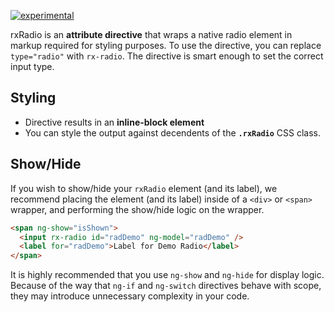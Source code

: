 [![experimental](http://badges.github.io/stability-badges/dist/experimental.svg)](http://github.com/badges/stability-badges)

rxRadio is an **attribute directive** that wraps a native radio element in markup required for styling purposes.
To use the directive, you can replace `type="radio"` with `rx-radio`. The directive is smart enough to set
the correct input type.

## Styling

* Directive results in an **inline-block element**
* You can style the output against decendents of the **`.rxRadio`** CSS class.

## Show/Hide

If you wish to show/hide your `rxRadio` element (and its label), we recommend placing the element (and its label)
inside of a `<div>` or `<span>` wrapper, and performing the show/hide logic on the wrapper.

```html
<span ng-show="isShown">
  <input rx-radio id="radDemo" ng-model="radDemo" />
  <label for="radDemo">Label for Demo Radio</label>
</span>
```

It is highly recommended that you use `ng-show` and `ng-hide` for display logic. Because of the way that `ng-if` and `ng-switch`
directives behave with scope, they may introduce unnecessary complexity in your code.
